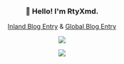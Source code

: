 <h3 align="center">👋 Hello! I'm RtyXmd.</h3>
<p align="center">
  <a href="https://rtyxmd.gitee.io">Inland Blog Entry</a> &
  <a href="https://jgsrty.github.io">Global Blog Entry</a>
</p>
<p align="center"> 
  <img src="https://rtyxmd.gitee.io/rtyresources2019/zel.jpg" />
</p>
<p align="center"> 
  <img src="https://rtyxmd.gitee.io/rtyresources2019/zelda.jpg" />
</p>
